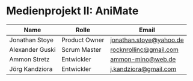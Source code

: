 #  Medienprojekt II: AniMate


| Name                | Rolle  | Email | 
| ------------------- | ------ | ----- |
| Jonathan Stoye | Product Owner  | jonathan.stoye@yahoo.de |
| Alexander Guski | Scrum Master  | rocknrollinc@gmail.com |
| Ammon Stretz | Entwickler  | ammon-mino@web.de |
| Jörg Kandziora | Entwickler  | j.kandziora@gmail.com |